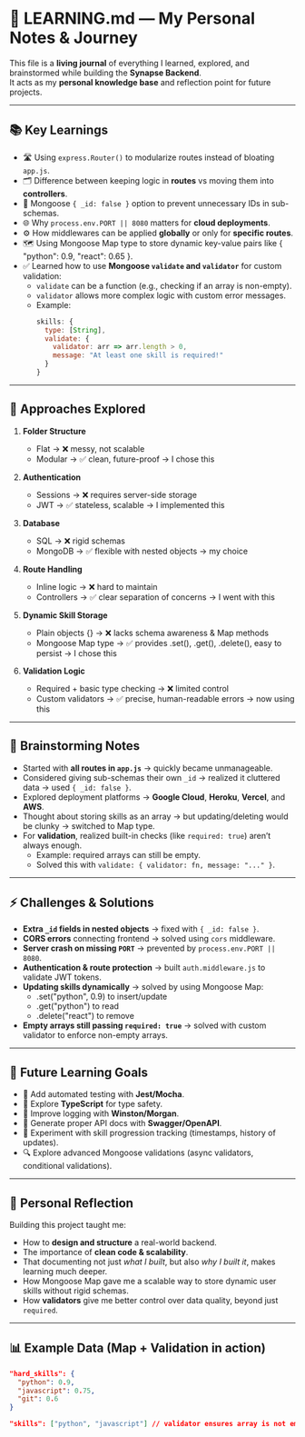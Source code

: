 # 📗 LEARNING.md — My Personal Notes & Journey

This file is a **living journal** of everything I learned, explored, and brainstormed while building the **Synapse Backend**.  
It acts as my **personal knowledge base** and reflection point for future projects.  

---

## 📚 Key Learnings
- 🛣️ Using `express.Router()` to modularize routes instead of bloating `app.js`.
- 🗂️ Difference between keeping logic in **routes** vs moving them into **controllers**.
- 🧩 Mongoose `{ _id: false }` option to prevent unnecessary IDs in sub-schemas.
- 🌐 Why `process.env.PORT || 8080` matters for **cloud deployments**.
- ⚙️ How middlewares can be applied **globally** or only for **specific routes**.
- 🗺️ Using Mongoose Map type to store dynamic key-value pairs like { "python": 0.9, "react": 0.65 }.
- ✅ Learned how to use **Mongoose `validate` and `validator`** for custom validation:
  - `validate` can be a function (e.g., checking if an array is non-empty).
  - `validator` allows more complex logic with custom error messages.
  - Example:  
    ```js
    skills: {
      type: [String],
      validate: {
        validator: arr => arr.length > 0,
        message: "At least one skill is required!"
      }
    }
    ```

---

## 🔄 Approaches Explored
1. **Folder Structure**  
   - Flat → ❌ messy, not scalable  
   - Modular → ✅ clean, future-proof → I chose this  

2. **Authentication**  
   - Sessions → ❌ requires server-side storage  
   - JWT → ✅ stateless, scalable → I implemented this  

3. **Database**  
   - SQL → ❌ rigid schemas  
   - MongoDB → ✅ flexible with nested objects → my choice  

4. **Route Handling**  
   - Inline logic → ❌ hard to maintain  
   - Controllers → ✅ clear separation of concerns → I went with this  

5. **Dynamic Skill Storage**  
   - Plain objects {} → ❌ lacks schema awareness & Map methods  
   - Mongoose Map type → ✅ provides .set(), .get(), .delete(), easy to persist → I chose this  

6. **Validation Logic**  
   - Required + basic type checking → ❌ limited control  
   - Custom validators → ✅ precise, human-readable errors → now using this

---

## 🧠 Brainstorming Notes
- Started with **all routes in `app.js`** → quickly became unmanageable.  
- Considered giving sub-schemas their own `_id` → realized it cluttered data → used `{ _id: false }`.  
- Explored deployment platforms → **Google Cloud**, **Heroku**, **Vercel**, and **AWS**.  
- Thought about storing skills as an array → but updating/deleting would be clunky → switched to Map type.  
- For **validation**, realized built-in checks (like `required: true`) aren’t always enough.  
  - Example: required arrays can still be empty.  
  - Solved this with `validate: { validator: fn, message: "..." }`.

---

## ⚡ Challenges & Solutions
- **Extra `_id` fields in nested objects** → fixed with `{ _id: false }`.  
- **CORS errors** connecting frontend → solved using `cors` middleware.  
- **Server crash on missing `PORT`** → prevented by `process.env.PORT || 8080`.  
- **Authentication & route protection** → built `auth.middleware.js` to validate JWT tokens.  
- **Updating skills dynamically** → solved by using Mongoose Map:
  - .set("python", 0.9) to insert/update  
  - .get("python") to read  
  - .delete("react") to remove  
- **Empty arrays still passing `required: true`** → solved with custom validator to enforce non-empty arrays.

---

## 🚀 Future Learning Goals
- 🧪 Add automated testing with **Jest/Mocha**.  
- 📘 Explore **TypeScript** for type safety.  
- 📝 Improve logging with **Winston/Morgan**.  
- 📖 Generate proper API docs with **Swagger/OpenAPI**.  
- 🌱 Experiment with skill progression tracking (timestamps, history of updates).  
- 🔍 Explore advanced Mongoose validations (async validators, conditional validations).

---

## 📝 Personal Reflection
Building this project taught me:  
- How to **design and structure** a real-world backend.  
- The importance of **clean code & scalability**.  
- That documenting not just *what I built*, but also *why I built it*, makes learning much deeper.  
- How Mongoose Map gave me a scalable way to store dynamic user skills without rigid schemas.  
- How **validators** give me better control over data quality, beyond just `required`.

---

## 📊 Example Data (Map + Validation in action)
```json
"hard_skills": {
  "python": 0.9,
  "javascript": 0.75,
  "git": 0.6
}

"skills": ["python", "javascript"] // validator ensures array is not empty
